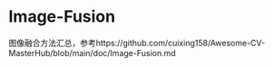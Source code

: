# Image-Fusion
图像融合方法汇总，参考https://github.com/cuixing158/Awesome-CV-MasterHub/blob/main/doc/Image-Fusion.md
